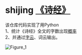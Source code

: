 # shijing [《诗经》](https://github.com/RevolutionLA/shijing/blob/main/shijing.txt)

该仓库代码实现了用Python   
  1、统计《诗经》全文的字数出现[概率](https://github.com/RevolutionLA/shijing/blob/main/shijing_tongji.py)   
  2、并通过[字云](https://github.com/RevolutionLA/shijing/blob/main/shijing_ziyun.py)、词云输出。  

![Figure_1](https://user-images.githubusercontent.com/40736295/232507679-58f298e2-f9dd-400c-b1ab-b93570ca9abd.png)
